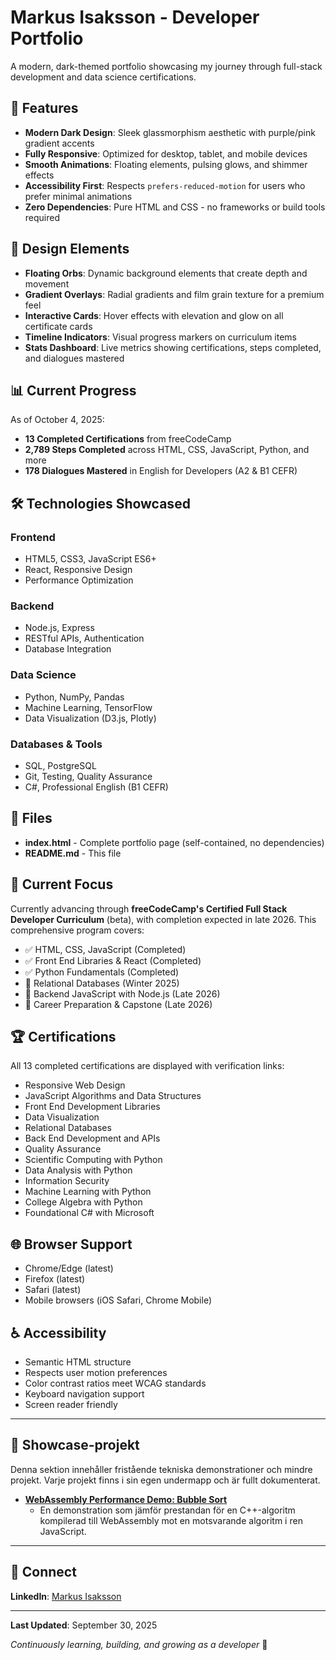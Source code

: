 # Markus Isaksson - Developer Portfolio

A modern, dark-themed portfolio showcasing my journey through full-stack development and data science certifications.

## 🌟 Features

- **Modern Dark Design**: Sleek glassmorphism aesthetic with purple/pink gradient accents
- **Fully Responsive**: Optimized for desktop, tablet, and mobile devices
- **Smooth Animations**: Floating elements, pulsing glows, and shimmer effects
- **Accessibility First**: Respects `prefers-reduced-motion` for users who prefer minimal animations
- **Zero Dependencies**: Pure HTML and CSS - no frameworks or build tools required

## 🎨 Design Elements

- **Floating Orbs**: Dynamic background elements that create depth and movement
- **Gradient Overlays**: Radial gradients and film grain texture for a premium feel
- **Interactive Cards**: Hover effects with elevation and glow on all certificate cards
- **Timeline Indicators**: Visual progress markers on curriculum items
- **Stats Dashboard**: Live metrics showing certifications, steps completed, and dialogues mastered

## 📊 Current Progress

As of October 4, 2025:
- **13 Completed Certifications** from freeCodeCamp
- **2,789 Steps Completed** across HTML, CSS, JavaScript, Python, and more
- **178 Dialogues Mastered** in English for Developers (A2 & B1 CEFR)

## 🛠️ Technologies Showcased

### Frontend
- HTML5, CSS3, JavaScript ES6+
- React, Responsive Design
- Performance Optimization

### Backend
- Node.js, Express
- RESTful APIs, Authentication
- Database Integration

### Data Science
- Python, NumPy, Pandas
- Machine Learning, TensorFlow
- Data Visualization (D3.js, Plotly)

### Databases & Tools
- SQL, PostgreSQL
- Git, Testing, Quality Assurance
- C#, Professional English (B1 CEFR)

## 📁 Files

- **index.html** - Complete portfolio page (self-contained, no dependencies)
- **README.md** - This file

## 🎯 Current Focus

Currently advancing through **freeCodeCamp's Certified Full Stack Developer Curriculum** (beta), with completion expected in late 2026. This comprehensive program covers:

- ✅ HTML, CSS, JavaScript (Completed)
- ✅ Front End Libraries & React (Completed)
- ✅ Python Fundamentals (Completed)
- 🔄 Relational Databases (Winter 2025)
- 📅 Backend JavaScript with Node.js (Late 2026)
- 📅 Career Preparation & Capstone (Late 2026)

## 🏆 Certifications

All 13 completed certifications are displayed with verification links:
- Responsive Web Design
- JavaScript Algorithms and Data Structures
- Front End Development Libraries
- Data Visualization
- Relational Databases
- Back End Development and APIs
- Quality Assurance
- Scientific Computing with Python
- Data Analysis with Python
- Information Security
- Machine Learning with Python
- College Algebra with Python
- Foundational C# with Microsoft

## 🌐 Browser Support

- Chrome/Edge (latest)
- Firefox (latest)
- Safari (latest)
- Mobile browsers (iOS Safari, Chrome Mobile)

## ♿ Accessibility

- Semantic HTML structure
- Respects user motion preferences
- Color contrast ratios meet WCAG standards
- Keyboard navigation support
- Screen reader friendly

---

## 🚀 Showcase-projekt

Denna sektion innehåller fristående tekniska demonstrationer och mindre projekt. Varje projekt finns i sin egen undermapp och är fullt dokumenterat.

*   **[WebAssembly Performance Demo: Bubble Sort](./projects/wasm-sorter-demo/)**
    *   En demonstration som jämför prestandan för en C++-algoritm kompilerad till WebAssembly mot en motsvarande algoritm i ren JavaScript.

---

## 📧 Connect

**LinkedIn**: [Markus Isaksson](https://www.linkedin.com/in/markus-isaksson-08273a127/)

---

**Last Updated**: September 30, 2025

*Continuously learning, building, and growing as a developer* 🚀
